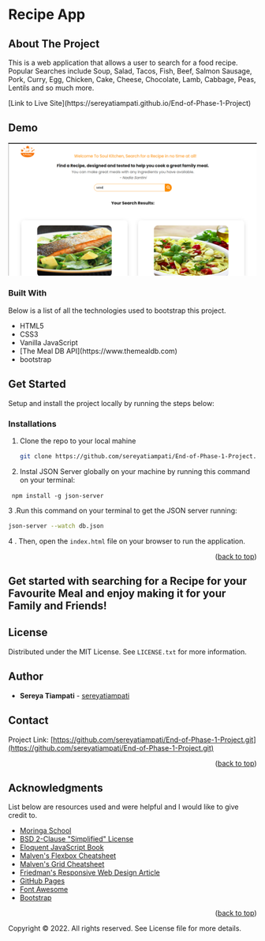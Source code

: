 # Recipe App
<h2> About The Project</h2>
<p>This is a web application that allows a user to search for a food recipe. Popular Searches include Soup, Salad, Tacos, Fish, Beef, Salmon Sausage, Pork, Curry, Egg, Chicken, Cake, Cheese, Chocolate, Lamb, Cabbage, Peas, Lentils and so much more.</p>
<p>[Link to Live Site](https://sereyatiampati.github.io/End-of-Phase-1-Project)</p>

<h2>Demo</h2>
<p><img src="images/demo.png" alt="Recipe app demo image" style=""></p>

<h3>Built With</h3>
Below is a list of all the technologies used to bootstrap this project.
<ul>
<li> HTML5</li>
<li> CSS3</li>
<li> Vanilla JavaScript</li>
<li>[The Meal DB API](https://www.themealdb.com)</li>
<li> bootstrap</li>
</ul>

<h2> Get Started</h2>
Setup and install the project locally by running the steps below:

### Installations

1. Clone the repo to your local mahine
   ```sh
   git clone https://github.com/sereyatiampati/End-of-Phase-1-Project.git
   ```

2. Instal JSON Server globally on your machine by running this command on your terminal:

<code>  npm install -g json-server</code>

3 .Run this command on your terminal to get the JSON server running:

```sh
json-server --watch db.json
```


4 . Then, open the `index.html` file on your browser to run the application.

<p align="right">(<a href="#readme-top">back to top</a>)</p>

## Get started with searching for a Recipe for your Favourite Meal and enjoy making it for your Family and Friends!

## License

Distributed under the MIT License. See `LICENSE.txt` for more information.

## Author
* **Sereya Tiampati** - [sereyatiampati](https://github.com/sereyatiampati)

## Contact
Project Link: [https://github.com/sereyatiampati/End-of-Phase-1-Project.git](https://github.com/sereyatiampati/End-of-Phase-1-Project.git)

<p align="right">(<a href="#readme-top">back to top</a>)</p>

## Acknowledgments

List below are resources used and were helpful and I would like to give credit to.

* [Moringa School](https://moringaschool.com/)
* [BSD 2-Clause "Simplified" License](https://opensource.org/licenses/BSD-2-Clause)
* [Eloquent JavaScript Book](https://eloquentjavascript.net/)
* [Malven's Flexbox Cheatsheet](https://flexbox.malven.co/)
* [Malven's Grid Cheatsheet](https://grid.malven.co/)
* [Friedman's Responsive Web Design Article](https://www.smashingmagazine.com/2011/01/guidelines-for-responsive-web-design/)
* [GitHub Pages](https://pages.github.com)
* [Font Awesome](https://fontawesome.com)
* [Bootstrap](https://getbootstrap.com/)


<p align="right">(<a href="#readme-top">back to top</a>)</p>


Copyright © 2022. All rights reserved. See License file for more details.
